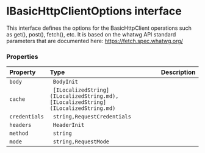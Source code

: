 # IBasicHttpClientOptions interface

This interface defines the options for the BasicHttpClient operations such as 
get(), post(), fetch(), etc. It is based on the whatwg API standard 
parameters that are documented here: 
https://fetch.spec.whatwg.org/



### Properties

| Property	   | Type	| Description|
|:-------------|:-------|:-----------|
|`body`      |` BodyInit` |  |
|`cache`      |` [ILocalizedString](ILocalizedString.md),[ILocalizedString](ILocalizedString.md)` |  |
|`credentials`      |` string,RequestCredentials` |  |
|`headers`      |` HeaderInit` |  |
|`method`      |` string` |  |
|`mode`      |` string,RequestMode` |  |




